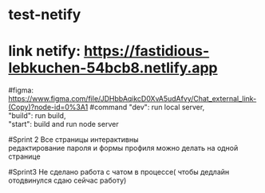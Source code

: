 # test-netify
# link netify: https://fastidious-lebkuchen-54bcb8.netlify.app

#figma: https://www.figma.com/file/JDHbbAqikcD0XvA5udAfvy/Chat_external_link-(Copy)?node-id=0%3A1
#command
"dev": run local server,<br>
"build": run build,<br>
"start": build and run node server

#Sprint 2 
Все страницы интерактивны<br>
редактирование пароля и формы профиля можно делать на одной странице

#Sprint3
Не сделано работа с чатом в процессе( чтобы дедлайн отодвинулся сдаю сейчас работу)